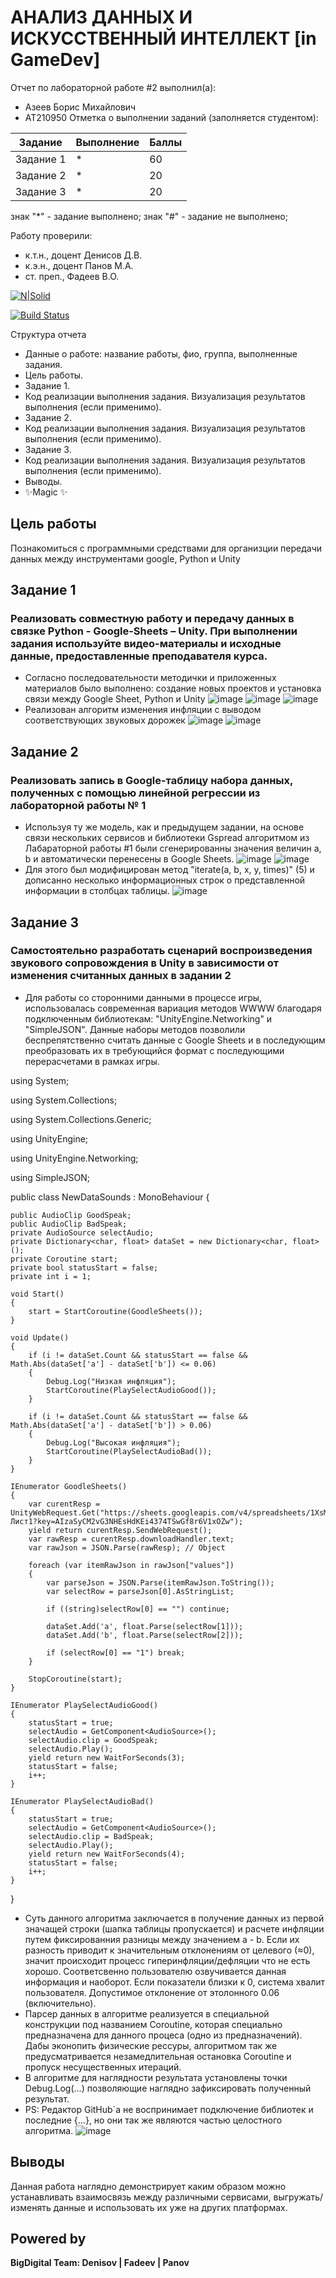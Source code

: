 # АНАЛИЗ ДАННЫХ И ИСКУССТВЕННЫЙ ИНТЕЛЛЕКТ [in GameDev]
Отчет по лабораторной работе #2 выполнил(а):
- Азеев Борис Михайлович
- АТ210950
Отметка о выполнении заданий (заполняется студентом):

| Задание | Выполнение | Баллы |
| ------ | ------ | ------ |
| Задание 1 | * | 60 |
| Задание 2 | * | 20 |
| Задание 3 | * | 20 |

знак "*" - задание выполнено; знак "#" - задание не выполнено;

Работу проверили:
- к.т.н., доцент Денисов Д.В.
- к.э.н., доцент Панов М.А.
- ст. преп., Фадеев В.О.

[![N|Solid](https://cldup.com/dTxpPi9lDf.thumb.png)](https://nodesource.com/products/nsolid)

[![Build Status](https://travis-ci.org/joemccann/dillinger.svg?branch=master)](https://travis-ci.org/joemccann/dillinger)

Структура отчета

- Данные о работе: название работы, фио, группа, выполненные задания.
- Цель работы.
- Задание 1.
- Код реализации выполнения задания. Визуализация результатов выполнения (если применимо).
- Задание 2.
- Код реализации выполнения задания. Визуализация результатов выполнения (если применимо).
- Задание 3.
- Код реализации выполнения задания. Визуализация результатов выполнения (если применимо).
- Выводы.
- ✨Magic ✨

## Цель работы
Познакомиться с программными средствами для организции передачи данных между инструментами google, Python и Unity

## Задание 1
### Реализовать совместную работу и передачу данных в связке Python - Google-Sheets – Unity. При выполнении задания используйте видео-материалы и исходные данные, предоставленные преподавателя курса.
 - Согласно последовательности методички и приложенных материалов было выполнено: создание новых проектов и установка связи между Google Sheet, Python и Unity
![image](https://user-images.githubusercontent.com/114149527/194495488-846ddf47-fb5e-45b8-ad24-9c3b504c40b3.png)
![image](https://user-images.githubusercontent.com/114149527/194495589-1920f35c-8398-438f-bd49-f8f53864be29.png)
![image](https://user-images.githubusercontent.com/114149527/194495676-391f1d15-fb8a-4138-a5a2-ee540b389bc5.png)
 - Реализован алгоритм изменения инфляции с выводом соответствующих звуковых дорожек
![image](https://user-images.githubusercontent.com/114149527/194496219-0b701ead-5d37-4c5f-8e7b-4639e4d21c0e.png)
![image](https://user-images.githubusercontent.com/114149527/194496311-428544ce-9939-4e4c-9ef8-6d489d54cb65.png)



## Задание 2
### Реализовать запись в Google-таблицу набора данных, полученных с помощью линейной регрессии из лабораторной работы № 1
 - Используя ту же модель, как и предыдущем задании, на основе связи нескольких сервисов и библиотеки Gspread алгоритмом из Лабараторной работы #1 были сгенерированны значения величин a, b и автоматически перенесены в Google Sheets.
![image](https://user-images.githubusercontent.com/114149527/194688805-c77fa85d-0c03-4d4f-b6ca-287d6cc58886.png)
![image](https://user-images.githubusercontent.com/114149527/194606058-876e64f8-4c33-42d8-97f7-22d4e5116485.png)
 - Для этого был модифицирован метод "iterate(a, b, x, y, times)" (5) и дописанно несколько информационных строк о представленной информации в столбцах таблицы.
![image](https://user-images.githubusercontent.com/114149527/194688817-991e61a5-b9ab-4ee8-a5b6-8311b464f66b.png)

## Задание 3
### Самостоятельно разработать сценарий воспроизведения звукового сопровождения в Unity в зависимости от изменения считанных данных в задании 2
 - Для работы со сторонними данными в процессе игры, использовалась современная вариация методов WWWW благодаря подключенным библиотекам: "UnityEngine.Networking" и "SimpleJSON". Данные наборы методов позволили беспрепятственно считать данные с Google Sheets и в последующим преобразовать их в требующийся формат с последующими перерасчетами в рамках игры.

using System;

using System.Collections;

using System.Collections.Generic;

using UnityEngine;

using UnityEngine.Networking;

using SimpleJSON;


public class NewDataSounds : MonoBehaviour
{

    public AudioClip GoodSpeak;
    public AudioClip BadSpeak;
    private AudioSource selectAudio;
    private Dictionary<char, float> dataSet = new Dictionary<char, float>();
    private Coroutine start;
    private bool statusStart = false;
    private int i = 1;
    
    void Start()
    {
        start = StartCoroutine(GoodleSheets());
    }

    void Update() 
    {
        if (i != dataSet.Count && statusStart == false && Math.Abs(dataSet['a'] - dataSet['b']) <= 0.06) 
        {
            Debug.Log("Низкая инфляция");
            StartCoroutine(PlaySelectAudioGood());
        }

        if (i != dataSet.Count && statusStart == false && Math.Abs(dataSet['a'] - dataSet['b']) > 0.06) 
        {
            Debug.Log("Высокая инфляция");
            StartCoroutine(PlaySelectAudioBad());
        }
    }

    IEnumerator GoodleSheets()
    {
        var curentResp = UnityWebRequest.Get("https://sheets.googleapis.com/v4/spreadsheets/1XsMN3qNKt3VEp1xoPM4YNCuJ7dsuYhDfNgqekqqYBWA/values/Лист1?key=AIzaSyCM2vG3NHEsHdKEi4374TSwGf8r6V1xOZw");
        yield return curentResp.SendWebRequest();
        var rawResp = curentResp.downloadHandler.text;
        var rawJson = JSON.Parse(rawResp); // Object

        foreach (var itemRawJson in rawJson["values"])
        {
            var parseJson = JSON.Parse(itemRawJson.ToString());
            var selectRow = parseJson[0].AsStringList;

            if ((string)selectRow[0] == "") continue;
            
            dataSet.Add('a', float.Parse(selectRow[1]));
            dataSet.Add('b', float.Parse(selectRow[2]));

            if (selectRow[0] == "1") break;
        }

        StopCoroutine(start);
    }

    IEnumerator PlaySelectAudioGood()
    {
        statusStart = true;
        selectAudio = GetComponent<AudioSource>();
        selectAudio.clip = GoodSpeak;
        selectAudio.Play();
        yield return new WaitForSeconds(3);
        statusStart = false;
        i++;
    }

    IEnumerator PlaySelectAudioBad()
    {
        statusStart = true;
        selectAudio = GetComponent<AudioSource>();
        selectAudio.clip = BadSpeak;
        selectAudio.Play();
        yield return new WaitForSeconds(4);
        statusStart = false;
        i++;
    }
}

- Суть данного алгоритма заключается в получение данных из первой значащей строки (шапка таблицы пропускается) и расчете инфляции путем фиксированния разницы между значением a - b. Если их разность приводит к значительным отклонениям от целевого (≈0), значит происходит процесс гиперинфляции/дефляции что не есть хорошо. Соответсвенно пользователю озвучивается данная информация и наоборот. Если показатели близки к 0, система хвалит пользователя. Допустимое отклонение от этолонного 0.06 (включительно).
- Парсер данных в алгоритме реализуется в специальной конструкции под названием Coroutine, которая специально предназначена для данного процеса (одно из предназначений). Дабы эконопить физические рессуры, алгоритмом так же предусматривается незамедлительная остановка Coroutine и пропуск несущественных итераций.
- В алгоритме для наглядности результата установлены точки Debug.Log(...) позволяющие наглядно зафиксировать полученный результат.
- PS: Редактор GitHub`a не воспринимает подключение библиотек и последние {...}, но они так же являются частью целостного алгоритма.
![image](https://user-images.githubusercontent.com/114149527/194690790-757a3d5e-b58a-44a2-868d-3348b703f41b.png)


## Выводы

Данная работа наглядно демонстрирует каким образом можно устанавливать взаимосвязь между различными сервисами, выгружать/изменять данные и использовать их уже на других платформах.

## Powered by

**BigDigital Team: Denisov | Fadeev | Panov**
